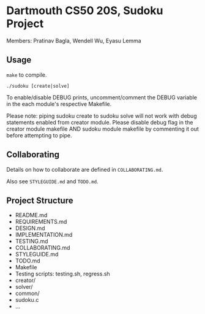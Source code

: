 # Dartmouth CS50 20S, Sudoku Project

Members: Pratinav Bagla, Wendell Wu, Eyasu Lemma

## Usage

`make` to compile.

`./sudoku [create|solve]`

To enable/disable DEBUG prints, uncomment/comment the DEBUG variable in the each module's respective Makefile.

Please note: piping sudoku create to sudoku solve will not work with debug statements enabled from creator module. Please disable debug flag in the creator module makefile AND sudoku module makefile by commenting it out before attempting to pipe.

## Collaborating

Details on how to collaborate are defined in `COLLABORATING.md`.

Also see `STYLEGUIDE.md` and `TODO.md`.

## Project Structure

- README.md
- REQUIREMENTS.md
- DESIGN.md
- IMPLEMENTATION.md
- TESTING.md
- COLLABORATING.md
- STYLEGUIDE.md
- TODO.md
- Makefile
- Testing scripts: testing.sh, regress.sh
- creator/
- solver/
- common/
- sudoku.c
- ...


